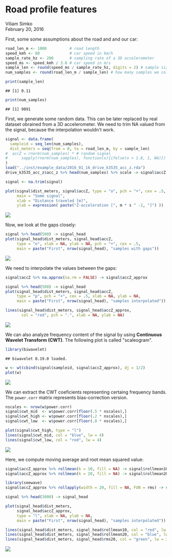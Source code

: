 # Road profile features
Viliam Simko  
February 20, 2016  



First, some some assumptions about the road and and our car:

```r
road_len_m <- 1000          # road length
speed_kmh <- 80             # car speed in km/h
sample_rate_hz <- 200       # sampling rate of a 3D accelerometer
speed_ms <- speed_kmh / 3.6 # car speed in m/s
sample_len <- round(speed_ms / sample_rate_hz, digits = 2) # sample size
num_samples <- round(road_len_m / sample_len) # how many samples we collected

print(sample_len)
```

```
## [1] 0.11
```

```r
print(num_samples)
```

```
## [1] 9091
```

First, we generate some random data. This can be later replaced by real dataset
obrained from a 3D accelerometer. We need to trim NA valued from the signal,
because the interpolation wouldn't work.


```r
signal <- data.frame(
  sampleid = seq_len(num_samples),
  dist_meters = seq(from = 0, to = road_len_m, by = sample_len)
#  accZ = rnorm(num_samples) * # random signal
#      sapply(rnorm(num_samples), function(x){ifelse(x > 1.8, 1, NA)}) # random gaps
)
load("../inst/example_data/2016_01_16_drive_k3535_acc_z.rda")
drive_k3535_acc_z$acc_z %>% head(num_samples) %>% scale -> signal$accZ

signal <- na.trim(signal)

plot(signal$dist_meters, signal$accZ, type = "o", pch = "+", cex = .5,
     main = "Some signal",
     xlab = "Distance traveled [m]",
     ylab = expression( paste("Z-acceleration [", m * s ^ -2, "]") ))
```

![](RoadFeatures_files/figure-html/unnamed-chunk-2-1.png)<!-- -->

Now, we look at the gaps closely:

```r
signal %>% head(500) -> signal_head
plot(signal_head$dist_meters, signal_head$accZ,
     type = "o", xlab = NA, ylab = NA, pch = "+", cex = .5,
     main = paste("First", nrow(signal_head), "samples with gaps"))
```

![](RoadFeatures_files/figure-html/unnamed-chunk-3-1.png)<!-- -->

We need to interpolate the values between the gaps:

```r
signal$accZ %>% na.approx(na.rm = FALSE) -> signal$accZ_approx

signal %>% head(500) -> signal_head
plot(signal_head$dist_meters, signal_head$accZ,
     type = "p", pch = "+", cex = .5, xlab = NA, ylab = NA,
     main = paste("First", nrow(signal_head), "samples interpolated"))

lines(signal_head$dist_meters, signal_head$accZ_approx,
       col = "red", pch = ".", xlab = NA, ylab = NA)
```

![](RoadFeatures_files/figure-html/unnamed-chunk-4-1.png)<!-- -->

We can also analyze frequency content of the signal by using **Continuous Wavelet Transform (CWT)**. The following plot is called "scaleogram".

```r
library(biwavelet)
```

```
## biwavelet 0.19.0 loaded.
```

```r
w <- wt(cbind(signal$sampleid, signal$accZ_approx), dj = 1/2)
plot(w)
```

![](RoadFeatures_files/figure-html/unnamed-chunk-5-1.png)<!-- -->

We can extract the CWT coeficients representing certaing frequency bands.
The `power.corr` matrix represents bias-correction version.

```r
nscales <- nrow(w$power.corr)
signal$cwt_mid  <- w$power.corr[floor(.5 * nscales),]
signal$cwt_high <- w$power.corr[floor(.2 * nscales),]
signal$cwt_low  <- w$power.corr[floor(.8 * nscales),]

plot(signal$cwt_high, type = "l")
lines(signal$cwt_mid, col = "blue", lw = 4)
lines(signal$cwt_low, col = "red", lw = 4)
```

![](RoadFeatures_files/figure-html/unnamed-chunk-6-1.png)<!-- -->

Here, we compute moving average and root mean squared value:


```r
signal$accZ_approx %>% rollmean(k = 10, fill = NA) -> signal$rollmean10
signal$accZ_approx %>% rollmean(k = 20, fill = NA) -> signal$rollmean20

library(seewave)
signal$accZ_approx %>% rollapply(width = 20, fill = NA, FUN = rms) -> signal$rms20
```


```r
signal %>% head(3000) -> signal_head

plot(signal_head$dist_meters,
     signal_head$accZ_approx,
     type = "l", xlab = NA, ylab = NA,
     main = paste("First", nrow(signal_head), "samples interpolated"))

lines(signal_head$dist_meters, signal_head$rollmean10, col = "red", lw = 3)
lines(signal_head$dist_meters, signal_head$rollmean20, col = "blue", lw = 3)
lines(signal_head$dist_meters, signal_head$rms20, col = "green", lw = 3)
```

![](RoadFeatures_files/figure-html/unnamed-chunk-8-1.png)<!-- -->
